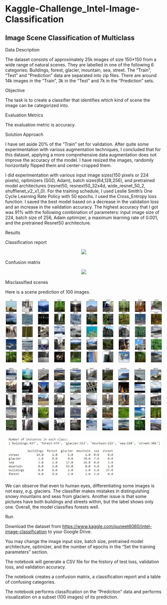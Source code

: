 # Kaggle-Challenge_Intel-Image-Classification
## Image Scene Classification of Multiclass



Data Description

The dataset consists of approximately 25k images of size 150*150 from a wide range of natural scenes. They are labelled in one of the following 6 categories: Buildings, forest, glacier, mountain, sea, street. The “Train”, “Test” and “Prediction” data are separated into zip files. There are around 14k images in the “Train”, 3k in the “Test” and 7k in the “Prediction” sets.

Objective

The task is to create a classifier that identifies which kind of scene the image can be categorized into.

Evaluation Metrics

The evaluation metric is accuracy.

Solution Approach

I have set aside 20% of the “Train” set for validation. After quite some experimentation with various augmentation techniques, I concluded that for this dataset, applying a more comprehensive data augmentation does not improve the accuracy of the model. I have resized the images, randomly horizontally flipped them and center-cropped them. 



I did experimentation with various input image sizes(150 pixels or 224 pixels), optimizers (SGD, Adam), batch sizes(64,128,256), and pretrained model architectures (resnet50, resnext50_32x4d, wide_resnet_50_2, shufflenet_v2_x1_0). For the training schedule, I used Leslie Smith’s One Cycle Learning Rate Policy with 50 epochs. I used the Cross_Entropy loss function. I saved the best model based on a decrease in the validation loss and an increase in the validation accuracy.
The highest accuracy that I got was 91% with the following combination of parameters: input image size of 224, batch size of 256, Adam optimizer, a maximum learning rate of 0.001, and the pretrained Resnet50 architecture. 

Results

Classification report

<p align="center">
<image src="assets/classification_report.jpg">
</p>

Confusion matrix

<p align="center">
<image src="assets/confusion_matrix.jpg" width="600"> 
 </p>

Misclassified scenes
 
Here is a scene prediction of 100 images.

![](assets/prediction_samples_part1.jpg)
 
![](assets/prediction_samples_part2.jpg)
 
![](assets/misclassified_scenes.jpg)

We can observe that even to human eyes, differentiating some images is not easy, e.g. glaciers. The classifier makes mistakes in distinguishing snowy mountains and seas from glaciers. Another issue is that some pictures have both buildings and streets within, but the label shows only one. Overall, the model classifies forests well.

Run 

Download the dataset from https://www.kaggle.com/puneet6060/intel-image-classification to your Google Drive.

You may change the image input size, batch size, pretrained model architecture, optimizer, and the number of epochs in the “Set the training parameters” section.

The notebook will generate a CSV file for the history of test loss, validation loss, and validation accuracy.

The notebook creates a confusion matrix, a classification report and a table of confusing categories.

The notebook performs classification on the “Prediction” data and performs visualization on a subset (100 images) of its prediction.

